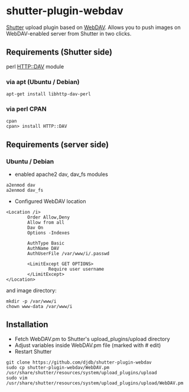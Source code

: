 # shutter-plugin-webdav

[Shutter](http://shutter-project.org/) upload plugin based on [WebDAV](http://en.wikipedia.org/wiki/WebDAV). Allows you to push images on WebDAV-enabled server from Shutter in two clicks.

## Requirements (Shutter side)

perl [HTTP::DAV](http://search.cpan.org/~pcollins/HTTP-DAV-0.31/DAV.pm) module

### via apt (Ubuntu / Debian)

~~~
apt-get install libhttp-dav-perl
~~~

### via perl CPAN

~~~
cpan
cpan> install HTTP::DAV
~~~

## Requirements (server side)

### Ubuntu / Debian

* enabled apache2 dav, dav_fs modules

~~~
a2enmod dav
a2enmod dav_fs
~~~

* Configured WebDAV location

~~~
<Location /i>
        Order Allow,Deny
        Allow from all
        Dav On
        Options -Indexes

        AuthType Basic
        AuthName DAV
        AuthUserFile /var/www/i/.passwd

        <LimitExcept GET OPTIONS>
                Require user username
        </LimitExcept>
</Location>
~~~

and image directory:

~~~
mkdir -p /var/www/i
chown www-data /var/www/i
~~~

## Installation

* Fetch WebDAV.pm to Shutter's upload_plugins/upload directory
* Adjust variables inside WebDAV.pm file (marked with # edit)
* Restart Shutter

~~~
git clone https://github.com/djdb/shutter-plugin-webdav
sudo cp shutter-plugin-webdav/WebDAV.pm /usr/share/shutter/resources/system/upload_plugins/upload
sudo vim /usr/share/shutter/resources/system/upload_plugins/upload/WebDAV.pm
~~~
